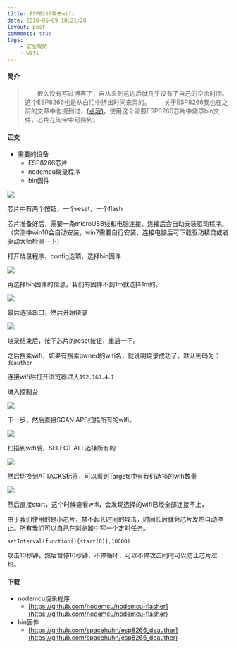 ```yaml
---
title: ESP8266攻击wifi
date: 2018-06-09 18:21:28
layout: post
comments: true
tags:
	- 安全攻防
	- wifi
---
```



#### 简介 
>&nbsp;&nbsp;&nbsp;&nbsp;&nbsp;&nbsp;&nbsp;很久没有写过博客了，自从来到这边后就几乎没有了自己的空余时间。这个ESP8266也是从白忙中挤出时间来弄的。
>&nbsp;&nbsp;&nbsp;&nbsp;&nbsp;&nbsp;&nbsp;关于ESP8266我也在之前的文章中也提到过，[(点我)](https://y00z.github.io/2017/06/08/diary-2017-0628-01/)，使用这个需要ESP8266芯片中烧录bin文件，芯片在淘宝中可购到。



#### 正文

* 需要的设备
	* ESP8266芯片
	* nodemcu烧录程序
	* bin固件

<!--more-->

![](/images/Screenshot_20170214-13584229.jpg)

芯片中有两个按钮，一个reset，一个flash

芯片准备好后，需要一条microUSB线和电脑连接，连接后会自动安装驱动程序。（实测中win10会自动安装，win7需要自行安装，连接电脑后可下载驱动精灵或者驱动大师检测一下）

打开烧录程序，config选项，选择bin固件

![](/images/pasted-141.png)

再选择bin固件的信息，我们的固件不到1m就选择1m的。

![](/images/pasted-142.png)

最后选择串口，然后开始烧录

![](/images/pasted-143.png)

烧录结束后，按下芯片的reset按钮，重启一下。

之后搜索wifi，如果有搜索pwned的wifi名，就说明烧录成功了。默认密码为：`deauther`

连接wifi后打开浏览器进入`192.168.4.1`

进入控制台

![](/images/pasted-144.png)

下一步，然后直接SCAN APS扫描所有的wifi。

![](/images/pasted-145.png)

扫描到wifi后，SELECT ALL选择所有的

![](/images/pasted-146.png)

然后切换到ATTACKS标签，可以看到Targets中有我们选择的wifi数量

![](/images/pasted-147.png)

然后直接start，这个时候查看wifi，会发现选择的wifi已经全部连接不上，

由于我们使用的是小芯片，禁不起长时间的攻击，时间长后就会芯片发热自动停止。所有我们可以自己在浏览器中写一个定时任务。

    setInterval(function(){start(0)},10000)

攻击10秒钟，然后暂停10秒钟，不停循环，可以不停攻击同时可以防止芯片过热。


#### 下载

* nodemcu烧录程序
	* [https://github.com/nodemcu/nodemcu-flasher](https://github.com/nodemcu/nodemcu-flasher)
* bin固件
	* [https://github.com/spacehuhn/esp8266_deauther](https://github.com/spacehuhn/esp8266_deauther)